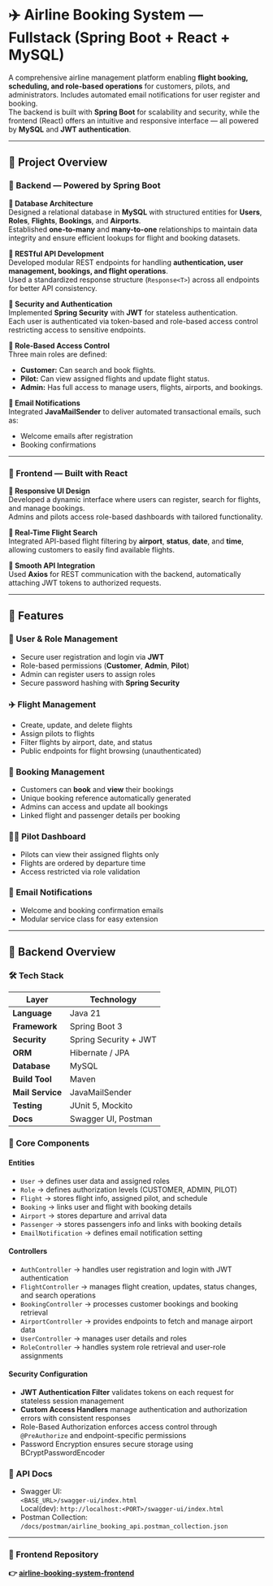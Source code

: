 # ✈️ Airline Booking System — Fullstack (Spring Boot + React + MySQL)

A comprehensive airline management platform enabling **flight booking, scheduling, and role-based operations** for customers, pilots, and administrators. Includes automated email notifications for user register and booking.    
The backend is built with **Spring Boot** for scalability and security, while the frontend (React) offers an intuitive and responsive interface — all powered by **MySQL** and **JWT authentication**.

---

## 🧠 Project Overview

### 🧩 Backend — Powered by Spring Boot

**🔹 Database Architecture**  
Designed a relational database in **MySQL** with structured entities for **Users**, **Roles**, **Flights**, **Bookings**, and **Airports**.    
Established **one-to-many** and **many-to-one** relationships to maintain data integrity and ensure efficient lookups for flight and booking datasets.

**🔹 RESTful API Development**  
Developed modular REST endpoints for handling **authentication, user management, bookings, and flight operations**.  
Used a standardized response structure (`Response<T>`) across all endpoints for better API consistency.

**🔹 Security and Authentication**  
Implemented **Spring Security** with **JWT** for stateless authentication.  
Each user is authenticated via token-based and role-based access control restricting access to sensitive endpoints.

**🔹 Role-Based Access Control**  
Three main roles are defined:
- **Customer:** Can search and book flights.
- **Pilot:** Can view assigned flights and update flight status.
- **Admin:** Has full access to manage users, flights, airports, and bookings.

**🔹 Email Notifications**  
Integrated **JavaMailSender** to deliver automated transactional emails, such as:
- Welcome emails after registration
- Booking confirmations

---

### 🎨 Frontend — Built with React

**🔹 Responsive UI Design**  
Developed a dynamic interface where users can register, search for flights, and manage bookings.  
Admins and pilots access role-based dashboards with tailored functionality.

**🔹 Real-Time Flight Search**  
Integrated API-based flight filtering by **airport**, **status**, **date**, and **time**, allowing customers to easily find available flights.

**🔹 Smooth API Integration**  
Used **Axios** for REST communication with the backend, automatically attaching JWT tokens to authorized requests.

---

## 🚀 Features

### 👤 User & Role Management
- Secure user registration and login via **JWT**
- Role-based permissions (**Customer**, **Admin**, **Pilot**)
- Admin can register users to assign roles
- Secure password hashing with **Spring Security**

### ✈️ Flight Management
- Create, update, and delete flights
- Assign pilots to flights
- Filter flights by airport, date, and status
- Public endpoints for flight browsing (unauthenticated)

### 🧾 Booking Management
- Customers can **book** and **view** their bookings
- Unique booking reference automatically generated
- Admins can access and update all bookings
- Linked flight and passenger details per booking

### 👨‍✈️ Pilot Dashboard
- Pilots can view their assigned flights only
- Flights are ordered by departure time
- Access restricted via role validation

### 📨 Email Notifications
- Welcome and booking confirmation emails
- Modular service class for easy extension

---

## 🧱 Backend Overview

### 🛠️ Tech Stack
| Layer | Technology |
|-------|-------------|
| **Language** | Java 21 |
| **Framework** | Spring Boot 3 |
| **Security** | Spring Security + JWT |
| **ORM** | Hibernate / JPA |
| **Database** | MySQL |
| **Build Tool** | Maven |
| **Mail Service** | JavaMailSender |
| **Testing** | JUnit 5, Mockito |
| **Docs** | Swagger UI, Postman |

### 📂 Core Components

#### Entities
- `User` → defines user data and assigned roles
- `Role` → defines authorization levels (CUSTOMER, ADMIN, PILOT)
- `Flight` → stores flight info, assigned pilot, and schedule
- `Booking` → links user and flight with booking details
- `Airport` → stores departure and arrival data
- `Passenger` → stores passengers info and links with booking details
- `EmailNotification` → defines email notification setting

#### Controllers
- `AuthController` → handles user registration and login with JWT authentication
- `FlightController` → manages flight creation, updates, status changes, and search operations
- `BookingController` → processes customer bookings and booking retrieval
- `AirportController` → provides endpoints to fetch and manage airport data
- `UserController` → manages user details and roles
- `RoleController` → handles system role retrieval and user-role assignments

#### Security Configuration
- **JWT Authentication Filter** validates tokens on each request for stateless session management
- **Custom Access Handlers** manage authentication and authorization errors with consistent responses
- Role-Based Authorization enforces access control through `@PreAuthorize` and endpoint-specific permissions
- Password Encryption ensures secure storage using BCryptPasswordEncoder

### 🧪 API Docs
- Swagger UI:  
  `<BASE_URL>/swagger-ui/index.html`  
  Local(dev): `http://localhost:<PORT>/swagger-ui/index.html`
- Postman Collection: `/docs/postman/airline_booking_api.postman_collection.json`

---

### 🔗 Frontend Repository
**👉 [airline-booking-system-frontend](https://github.com/menglanyan/airline-booking-system-frontend)**